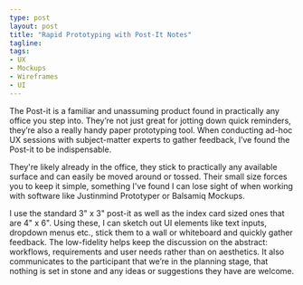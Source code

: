```yaml
---
type: post
layout: post
title: "Rapid Prototyping with Post-It Notes"
tagline: 
tags:
- UX
- Mockups
- Wireframes
- UI
---
```


The Post-it is a familiar and unassuming product found in practically any office you step into.  They’re not just great for jotting down quick reminders, they’re also a really handy paper prototyping tool. When conducting ad-hoc UX sessions with subject-matter experts to gather feedback, I’ve found the Post-it to be indispensable. 

They're likely already in the office, they stick to practically any available surface and can easily be moved around or tossed. Their small size forces you to keep it simple, something I've found I can lose sight of when working with software like Justinmind Prototyper or Balsamiq Mockups.  

I use the standard  3" x 3" post-it as well as the index card sized ones that are 4" x 6". Using these, I can sketch out UI elements like text inputs, dropdown menus etc., stick them to a wall or whiteboard and quickly gather feedback. The low-fidelity helps keep the discussion on the abstract: workflows, requirements and user needs rather than on aesthetics. It also communicates to the participant that we’re in the planning stage, that nothing is set in stone and any ideas or suggestions they have are welcome. 